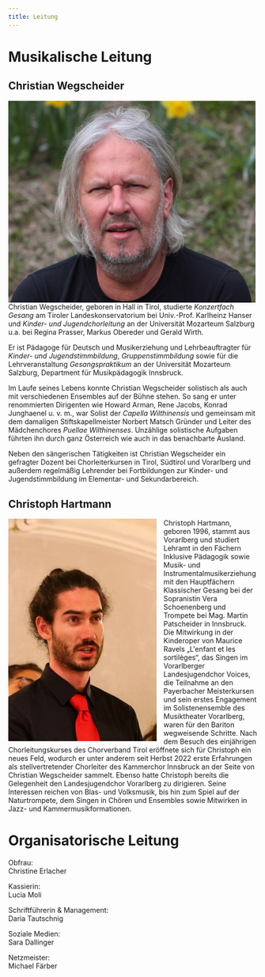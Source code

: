 ```yaml
---
title: Leitung
---
```


# Musikalische Leitung

## Christian Wegscheider

<img style="float:left; margin-right:1em; max-width:100%; width:500px;" src="/assets/christian-2024.jpg">

Christian Wegscheider, geboren in Hall in Tirol, studierte *Konzertfach
Gesang* am Tiroler Landeskonservatorium bei Univ.-Prof. Karlheinz Hanser
und *Kinder- und Jugendchorleitung* an der Universität Mozarteum
Salzburg u.a. bei Regina Prasser, Markus Obereder und Gerald Wirth.

Er ist Pädagoge für Deutsch und Musikerziehung und Lehrbeauftragter für
*Kinder- und Jugendstimmbildung*, *Gruppenstimmbildung* sowie für die
Lehrveranstaltung *Gesangspraktikum* an der Universität Mozarteum
Salzburg, Department für Musikpädagogik Innsbruck.

Im Laufe seines Lebens konnte Christian Wegscheider solistisch als auch
mit verschiedenen Ensembles auf der Bühne stehen. So sang er unter
renommierten Dirigenten wie Howard Arman, Rene Jacobs, Konrad Junghaenel
u. v. m., war Solist der *Capella Wilthinensis* und gemeinsam mit dem
damaligen Stiftskapellmeister Norbert Matsch Gründer und Leiter des
Mädchenchores *Puellae Wilthinenses*. Unzählige solistische Aufgaben
führten ihn durch ganz Österreich wie auch in das benachbarte Ausland.

Neben den sängerischen Tätigkeiten ist Christian Wegscheider ein
gefragter Dozent bei Chorleiterkursen in Tirol, Südtirol und Vorarlberg
und außerdem regelmäßig Lehrender bei Fortbildungen zur Kinder- und
Jugendstimmbildung im Elementar- und Sekundarbereich.

## Christoph Hartmann

<img style="float:left; margin-right:1em; max-width:100%; height:450px;" src="/assets/christoph.jpg">

Christoph Hartmann, geboren 1996, stammt aus Vorarlberg und studiert Lehramt in den Fächern Inklusive Pädagogik sowie Musik- und Instrumentalmusikerziehung mit den Hauptfächern Klassischer Gesang bei der Sopranistin Vera Schoenenberg und Trompete bei Mag. Martin Patscheider in Innsbruck. Die Mitwirkung in der Kinderoper von Maurice Ravels „L'enfant et les sortilèges“, das Singen im Vorarlberger Landesjugendchor Voices, die Teilnahme an den Payerbacher Meisterkursen und sein erstes Engagement im Solistenensemble des Musiktheater Vorarlberg, waren für den Bariton wegweisende Schritte. Nach dem Besuch des einjährigen Chorleitungskurses des Chorverband Tirol eröffnete sich für Christoph ein neues Feld, wodurch er unter anderem seit Herbst 2022 erste Erfahrungen als stellvertretender Chorleiter des Kammerchor Innsbruck an der Seite von Christian Wegscheider sammelt. Ebenso hatte Christoph bereits die Gelegenheit den Landesjugendchor Vorarlberg zu dirigieren. Seine Interessen reichen von Blas- und Volksmusik, bis hin zum Spiel auf der Naturtrompete, dem Singen in Chören und Ensembles sowie Mitwirken in Jazz- und Kammermusikformationen.


# Organisatorische Leitung

Obfrau:  
Christine Erlacher

Kassierin:  
Lucia Moli

Schriftführerin & Management:  
Daria Tautschnig

Soziale Medien:  
Sara Dallinger

Netzmeister:  
Michael Färber
